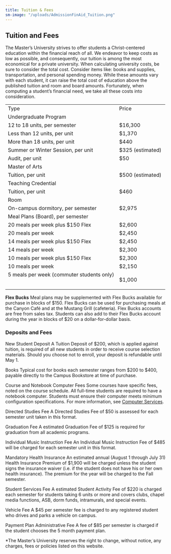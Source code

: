 ```yaml
---
title: Tuition & Fees
sm-image: "/uploads/AdmissionFinAid_Tuition.png"
---
```


## Tuition and Fees

The Master’s University strives to offer students a Christ-centered education within the financial reach of all. We endeavor to keep costs as low as possible, and consequently, our tuition is among the most economical for a private university. When calculating university costs, be sure to consider the total cost. Consider items like: books and supplies, transportation, and personal spending money. While these amounts vary with each student, it can raise the total cost of education above the published tuition and room and board amounts. Fortunately, when computing a student’s financial need, we take all these costs into consideration.

<table border="0" class="tmc_tblTmcTable">
<tbody>
<tr>
<td class="tmc_tblTmcTableHeader boldText"><span>Type</span></td>
<td class="tmc_tblTmcTableHeader boldText"><span>Price</span></td>
</tr>
<tr>
<td class="boldText" valign="top"><span><span>Undergraduate Program</span></span></td>
<td valign="top"> </td>
</tr>
<tr>
<td valign="top">12 to 18 units, per semester</td>
<td valign="top">$16,300</td>
</tr>
<tr>
<td valign="top">Less than 12 units, per unit</td>
<td valign="top"><span>$1,370</span></td>
</tr>
<tr>
<td valign="top">More than 18 units, per unit</td>
<td valign="top">$440</td>
</tr>
<tr>
<td valign="top">Summer or Winter Session, per unit</td>
<td valign="top">$325 (estimated) </td>
</tr>
<tr>
<td valign="top">Audit, per unit</td>
<td valign="top">$50</td>
</tr>
<tr>
<td class="boldText" valign="top"><span><span>Master of Arts</span></span></td>
<td valign="top"> </td>
</tr>
<tr>
<td valign="top">Tuition, per unit</td>
<td valign="top">$500 (estimated)</td>
</tr>
<tr>
<td class="boldText" valign="top"><span>Teaching Credential</span></td>
<td valign="top"> </td>
</tr>
<tr>
<td valign="top">Tuition, per unit</td>
<td valign="top"><span>$460</span></td>
</tr>
<tr>
<td class="boldText" valign="top"><span><span>Room</span></span></td>
<td valign="top"> </td>
</tr>
<tr>
<td valign="top">On-campus dormitory, per semester</td>
<td valign="top">$2,975</td>
</tr>
<tr>
<td class="boldText" valign="top"><span><span>Meal Plans (Board), per semester</span></span></td>
<td valign="top"> </td>
</tr>
<tr>
<td valign="top">20 meals per week plus $150 Flex</td>
<td valign="top"><span>$2,600</span></td>
</tr>
<tr>
<td valign="top">20 meals per week</td>
<td valign="top"><span>$2,450</span></td>
</tr>
<tr>
<td valign="top">14 meals per week plus $150 Flex</td>
<td valign="top"><span>$2,450</span></td>
</tr>
<tr>
<td valign="top">14 meals per week</td>
<td valign="top"><span>$2,300</span></td>
</tr>
<tr>
<td valign="top">10 meals per week plus $150 Flex</td>
<td valign="top"><span>$2,300</span></td>
</tr>
<tr>
<td valign="top">10 meals per week</td>
<td valign="top"><span>$2,150</span></td>
</tr>
<tr>
<td valign="top">5 meals per week (commuter students only)</td>
<td valign="top">
<p><span>$1,</span>000</p>
</td>
</tr>
</tbody>
</table>

**Flex Bucks**
Meal plans may be supplemented with Flex Bucks available for purchase in blocks of $150. Flex Bucks can be used for purchasing meals at the Canyon Café and at the Mustang Grill (cafeteria). Flex Bucks accounts are free from sales tax. Students can also add to their Flex Bucks account during the year in blocks of $20 on a dollar-for-dollar basis.

### Deposits and Fees

New Student Deposit
A Tuition Deposit of $200, which is applied against tuition, is required of all new students in order to receive course selection materials. Should you choose not to enroll, your deposit is refundable until May 1.

Books
Typical cost for books each semester ranges from $200 to $400, payable directly to the Campus Bookstore at time of purchase.

Course and Notebook Computer Fees
Some courses have specific fees, noted on the course schedule. All full-time students are required to have a notebook computer. Students must ensure their computer meets minimum configuration specifications. For more information, see [Computer Services](http://www.masters.edu/campuslinks/computerservices/studentcompinfo/notebookguide.aspx "Computer Services").

Directed Studies Fee
A Directed Studies Fee of $50 is assessed for each semester unit taken in this format.

Graduation Fee
A estimated Graduation Fee of $125 is required for graduation from all academic programs.

Individual Music Instruction Fee
An Individual Music Instruction Fee of $485 will be charged for each semester unit in this format.

Mandatory Health Insurance
An estimated annual (August 1 through July 31) Health Insurance Premium of $1,900 will be charged unless the student signs the insurance waiver (i.e. if the student does not have his or her own health insurance). The premium for the year will be charged to the Fall semester.

Student Services Fee
A estimated Student Activity Fee of $220 is charged each semester for students taking 6 units or more and covers clubs, chapel media functions, ASB, dorm funds, intramurals, and special events.

Vehicle Fee
A $45 per semester fee is charged to any registered student who drives and parks a vehicle on campus.

Payment Plan Administrative Fee
A fee of $85 per semester is charged if the student chooses the 5 month payment plan.



*The Master’s University reserves the right to change, without notice, any charges, fees or policies listed on this website.
